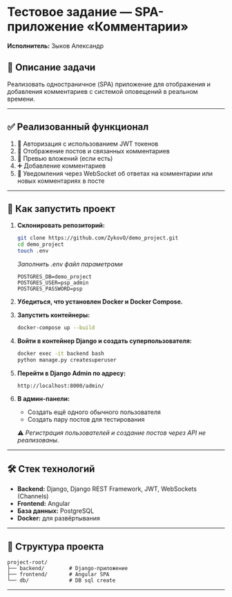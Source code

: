 # Тестовое задание — SPA-приложение «Комментарии»

**Исполнитель:** Зыков Александр

## 📌 Описание задачи

Реализовать одностраничное (SPA) приложение для отображения и добавления комментариев с системой оповещений в реальном времени.

---

## ✅ Реализованный функционал

1. 🔐 Авторизация с использованием JWT токенов
2. 📝 Отображение постов и связанных комментариев
3. 📎 Превью вложений (если есть)
4. ➕ Добавление комментариев
5. 🔔 Уведомления через WebSocket об ответах на комментарии или новых комментариях в посте

---

## 🚀 Как запустить проект

1. **Склонировать репозиторий:**

   ```bash
   git clone https://github.com/ZykovO/demo_project.git
   cd demo_project
   touch .env
   ```
   *Заполнить .env файл параметрами*
   ```dotenv
   POSTGRES_DB=demo_project
   POSTGRES_USER=psp_admin
   POSTGRES_PASSWORD=psp
   ```

2. **Убедиться, что установлен Docker и Docker Compose.**

3. **Запустить контейнеры:**

   ```bash
   docker-compose up --build
   ```

4. **Войти в контейнер Django и создать суперпользователя:**

   ```bash
   docker exec -it backend bash
   python manage.py createsuperuser
   ```

5. **Перейти в Django Admin по адресу:**

   ```
   http://localhost:8000/admin/
   ```

6. **В админ-панели:**
    - Создать ещё одного обычного пользователя
    - Создать пару постов для тестирования

   ⚠️ *Регистрация пользователей и создание постов через API не реализованы.*

---

## 🛠 Стек технологий

- **Backend:** Django, Django REST Framework, JWT, WebSockets (Channels)
- **Frontend:** Angular
- **База данных:** PostgreSQL
- **Docker:** для развёртывания

---

## 📎 Структура проекта

```
project-root/
├── backend/        # Django-приложение
├── frontend/       # Angular SPA
└── db/             # DB sql create
```

---
